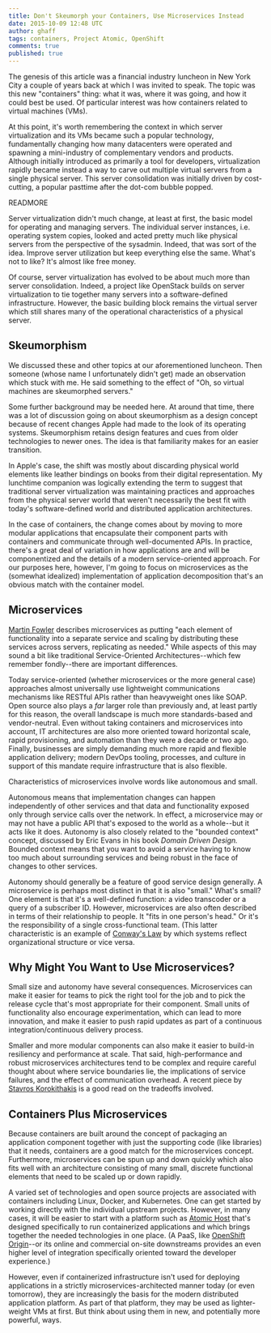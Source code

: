 ```yaml
---
title: Don't Skeumorph your Containers, Use Microservices Instead
date: 2015-10-09 12:48 UTC
author: ghaff
tags: containers, Project Atomic, OpenShift
comments: true
published: true
---
```


The genesis of this article was a financial industry luncheon in New York City a couple of years back at which I was invited to speak. The topic was this new "containers" thing: what it was, where it was going, and how it could best be used. Of particular interest was how containers related to virtual machines (VMs).

At this point, it's worth remembering the context in which server virtualization and its VMs became such a popular technology, fundamentally changing how many datacenters were operated and spawning a mini-industry of complementary vendors and products. Although initially introduced as primarily a tool for developers, virtualization rapidly became instead a way to carve out multiple virtual servers from a single physical server. This server consolidation was initially driven by cost-cutting, a popular pasttime after the dot-com bubble popped.

READMORE

Server virtualization didn't much change, at least at first, the basic model for operating and managing servers. The individual server instances, i.e. operating system copies, looked and acted pretty much like physical servers from the perspective of the sysadmin. Indeed, that was sort of the idea. Improve server utilization but keep everything else the same. What's not to like? It's almost like free money.

Of course, server virtualization has evolved to be about much more than server consolidation. Indeed, a project like OpenStack builds on server virtualization to tie together many servers into a software-defined infrastructure. However, the basic building block remains the virtual server which still shares many of the operational characteristics of a physical server.

## Skeumorphism

We discussed these and other topics at our aforementioned luncheon. Then someone (whose name I unfortunately didn't get) made an observation which stuck with me. He said something to the effect of "Oh, so virtual machines are skeumorphed servers."

Some further background may be needed here. At around that time, there was a lot of discussion going on about skeumorphism as a design concept because of recent changes Apple had made to the look of its operating systems. Skeumorphism retains design features and cues from older technologies to newer ones. The idea is that familiarity makes for an easier transition.

In Apple's case, the shift was mostly about discarding physical world elements like leather bindings on books from their digital representation. My lunchtime companion was logically extending the term to suggest that traditional server virtualization was maintaining practices and approaches from the physical server world that weren't necessarily the best fit with today's software-defined world and distributed application architectures.

In the case of containers, the change comes about by moving to more modular applications that encapsulate their component parts with containers and communicate through well-documented APIs. In practice, there's a great deal of variation in how applications are and will be componentized and the details of a modern service-oriented approach. For our purposes here, however, I'm going to focus on microservices as the (somewhat idealized) implementation of application decomposition that's an obvious match with the container model.

## Microservices

[Martin Fowler](http://martinfowler.com/articles/microservices.html) describes microservices as putting "each element of functionality into a separate service and scaling by distributing these services across servers, replicating as needed." While aspects of this may sound a bit like traditional Service-Oriented Architectures--which few remember fondly--there are important differences.

Today service-oriented (whether microservices or the more general case) approaches almost universally use lightweight communications mechanisms like RESTful APIs rather than heavyweight ones like SOAP. Open source also plays a *far* larger role than previously and, at least partly for this reason, the overall landscape is much more standards-based and vendor-neutral. Even without taking containers and microservices into account, IT architectures are also more oriented toward horizontal scale, rapid provisioning, and automation than they were a decade or two ago. Finally, businesses are simply demanding much more rapid and flexible application delivery; modern DevOps tooling, processes, and culture in support of this mandate require infrastructure that is also flexible.

Characteristics of microservices involve words like autonomous and small.

Autonomous means that implementation changes can happen independently of other services and that data and functionality exposed only through service calls over the network. In effect, a microservice may or may not have a public API that's exposed to the world as a whole--but it acts like it does. Autonomy is also closely related to the "bounded context" concept, discussed by Eric Evans in his book *Domain Driven Design.* Bounded context means that you want to avoid a service having to know too much about surrounding services and being robust in the face of changes to other services.

Autonomy should generally be a feature of good service design generally. A microservice is perhaps most distinct in that it is also "small." What's small? One element is that it's a well-defined function: a video transcoder or a query of a subscriber ID. However, microservices are also often described in terms of their relationship to people. It "fits in one person's head." Or it's the responsibility of a single cross-functional team. (This latter characteristic is an example of [Conway's Law](http://www.melconway.com/Home/Conways_Law.html) by which systems reflect organizational structure or vice versa.

## Why Might You Want to Use Microservices?

Small size and autonomy have several consequences. Microservices can make it easier for teams to pick the right tool for the job and to pick the release cycle that's most appropriate for their component. Small units of functionality also encourage experimentation, which can lead to more innovation, and make it easier to push rapid updates as part of a continuous integration/continuous delivery process.

Smaller and more modular components can also make it easier to build-in resiliency and performance at scale. That said, high-performance and robust microservices architectures tend to be complex and require careful thought about where service boundaries lie, the implications of service failures, and the effect of communication overhead. A recent piece by [Stavros Korokithakis](http://www.stavros.io/posts/microservices-cargo-cult/) is a good read on the tradeoffs involved.

## Containers Plus Microservices

Because containers are built around the concept of packaging an application component together with just the supporting code (like libraries) that it needs, containers are a good match for the microservices concept. Furthermore, microservices can be spun up and down quickly which also fits well with an architecture consisting of many small, discrete functional elements that need to be scaled up or down rapidly.

A varied set of technologies and open source projects are associated with containers including Linux, Docker, and Kubernetes. One can get started by working directly with the individual upstream projects. However, in many cases, it will be easier to start with a platform such as [Atomic Host](http://www.projectatomic.io/) that's designed specifically to run containerized applications and which brings together the needed technologies in one place. (A PaaS, like [OpenShift Origin](http://www.openshift.org/)--or its online and commercial on-site downstreams provides an even higher level of integration specifically oriented toward the developer experience.)

However, even if containerized infrastructure isn't used for deploying applications in a strictly microservices-architected manner today (or even tomorrow), they are increasingly the basis for the modern distributed application platform. As part of that platform, they may be used as lighter-weight VMs at first. But think about using them in new, and potentially more powerful, ways.
